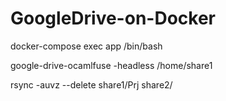 # GoogleDrive-on-Docker

docker-compose exec app /bin/bash

google-drive-ocamlfuse -headless /home/share1

rsync -auvz --delete share1/Prj share2/